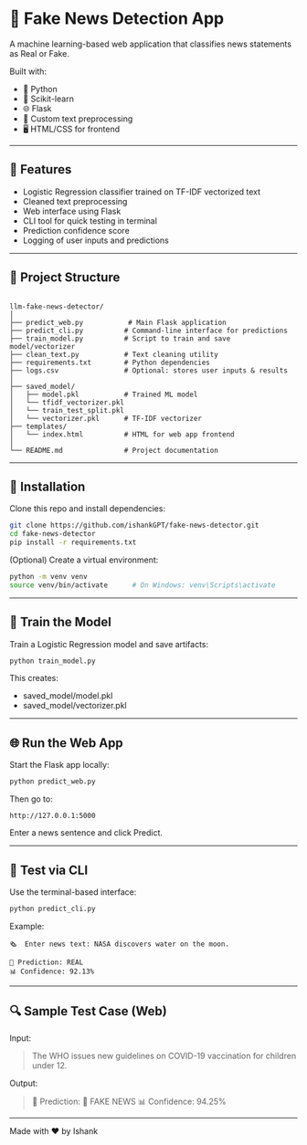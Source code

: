 # 📰 Fake News Detection App

A machine learning-based web application that classifies news statements as Real or Fake.

Built with:
- 🐍 Python
- 🤖 Scikit-learn
- 🌐 Flask
- 🧹 Custom text preprocessing
- 🖥️ HTML/CSS for frontend

---

## 🚀 Features

- Logistic Regression classifier trained on TF-IDF vectorized text
- Cleaned text preprocessing
- Web interface using Flask
- CLI tool for quick testing in terminal
- Prediction confidence score
- Logging of user inputs and predictions

---

## 📁 Project Structure

```

llm-fake-news-detector/
│
├── predict_web.py           # Main Flask application
├── predict_cli.py          # Command-line interface for predictions
├── train_model.py          # Script to train and save model/vectorizer
├── clean_text.py           # Text cleaning utility
├── requirements.txt        # Python dependencies
├── logs.csv                # Optional: stores user inputs & results
│
├── saved_model/
│   ├── model.pkl           # Trained ML model
│   └── tfidf_vectorizer.pkl  
│   └── train_test_split.pkl  
│   └── vectorizer.pkl      # TF-IDF vectorizer
├── templates/
│   └── index.html          # HTML for web app frontend
│
└── README.md               # Project documentation

````

---

## 🧩 Installation

Clone this repo and install dependencies:

```bash
git clone https://github.com/ishankGPT/fake-news-detector.git
cd fake-news-detector
pip install -r requirements.txt
````

(Optional) Create a virtual environment:

```bash
python -m venv venv
source venv/bin/activate      # On Windows: venv\Scripts\activate
```

---

## 🧠 Train the Model

Train a Logistic Regression model and save artifacts:

```bash
python train_model.py
```

This creates:

* saved\_model/model.pkl
* saved\_model/vectorizer.pkl

---

## 🌐 Run the Web App

Start the Flask app locally:

```bash
python predict_web.py
```

Then go to:

```
http://127.0.0.1:5000
```

Enter a news sentence and click Predict.

---

## 🧪 Test via CLI

Use the terminal-based interface:

```bash
python predict_cli.py
```

Example:

```
🗞️  Enter news text: NASA discovers water on the moon.

🔎 Prediction: REAL
📊 Confidence: 92.13%
```

---

## 🔍 Sample Test Case (Web)

Input:

> The WHO issues new guidelines on COVID-19 vaccination for children under 12.

Output:

> 📰 Prediction: 🔴 FAKE NEWS
> 📊 Confidence: 94.25%


---

Made with ❤️ by Ishank

